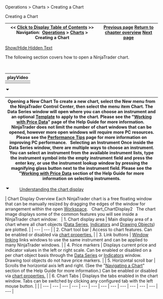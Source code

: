 ﻿


Operations \> Charts \> Creating a Chart






















Creating a Chart







| \<\< [Click to Display Table of Contents](creating_a_chart.md) \>\> **Navigation:**     [Operations](operations.md) \> [Charts](charts.md) \> Creating a Chart | [Previous page](charts.md) [Return to chapter overview](charts.md) [Next page](navigating_a_chart.md) |
| --- | --- |




[Show/Hide Hidden Text](javascript:HMToggleExpandAll(!HMAnyToggleOpen()) "Click to open/close expanding sections")









The following section covers how to open a NinjaTrader chart. 


 




| playVideo |
| --- |
|  |



![tog_minus](tog_minus.gif)




| Opening a New Chart To create a new chart, select the New menu from the NinjaTrader Control Center, then select the menu item Chart. The Data Series window will open where you can choose an instrument and an optional [Template](saving_chart_defaults_and_templates.md) to apply to the chart. Please see the "[Working with Price Data](working_with_price_data.md)" page of the Help Guide for more information.   NinjaTrader does not limit the number of chart windows that can be opened, however more open windows will require more PC resources. Please see the [Performance Tips](performance_tips2.md) page for more information on improving PC performance.    Selecting an Instrument Once inside the Data Series window, there are multiple ways to choose an instrument. You can select an instrument from the available instrument lists, type the instrument symbol into the empty instrument field and press the enter key, or use the instrument lookup window by pressing the magnifying glass button next to the instrument field. Please see the "[Working with Price Data](working_with_price_data.md) section of the Help Guide for more information on selecting instruments. |
| --- |



![tog_minus](tog_minus.gif)        [Understanding the chart display](javascript:HMToggle('toggle','UnderstandingTheChartDisplay','UnderstandingTheChartDisplay_ICON'))




| Chart Display Overview Each NinjaTrader chart is a free floating window that can be manually resized by dragging the edges of the window for arrangement within the open [Workspace](workspaces_menu.md).    Chart_ChartDisplay2   The chart image displays some of the common features you will see inside a NinjaTrader chart window:     | 1\. Chart display area | Main display area of a chart where all chart objects ([Data Series](working_with_price_data.md), [Indicators](working_with_indicators.md) and [Drawing Objects](working_with_drawing_tools__ob.md)) are plotted. | | --- | --- | | 2\. Chart tool bar | Access to chart features. Can be enabled or disabled via [chart properties.](chart_properties.md) | | 3\. Link buttons | [Window linking](window_linking7.md) links windows to use the same instrument and can be applied to many NinjaTrader windows. | | 4\. Price markers | Displays current price and indicator values in the left or right scale. Can be enabled or disabled on a per chart object basis through the [Data Series](working_with_price_data.md) or [Indicators](working_with_indicators.md) window. Drawing tool objects do not have price markers. | | 5\. Horizontal scroll bar | Scrolls the horizontal axis left and right. (See the "[Navigating a Chart](navigating_a_chart.md)" section of the Help Guide for more information.) Can be enabled or disabled via [chart properties.](chart_properties.md) | | 6\. Chart Tabs | Displays the tabs enabled in the chart window. Tabs can be switched by clicking any configured tab with the left mouse button. | |
| --- | --- | --- | --- | --- | --- | --- | --- | --- | --- | --- | --- | --- |










